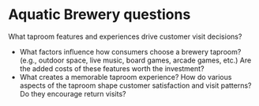 # Aquatic Brewery questions

What taproom features and experiences drive customer visit decisions?  

- What factors influence how consumers choose a brewery taproom? (e.g., outdoor space, live music, board games, arcade games, etc.) Are the added costs of these features worth the investment?  
- What creates a memorable taproom experience? How do various aspects of the taproom shape customer satisfaction and visit patterns? Do they encourage return visits?  
